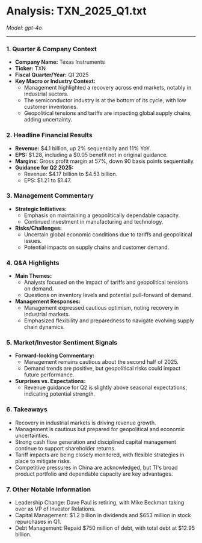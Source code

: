 # Analysis: TXN_2025_Q1.txt

*Model: gpt-4o*

---

### 1. Quarter & Company Context
- **Company Name:** Texas Instruments
- **Ticker:** TXN
- **Fiscal Quarter/Year:** Q1 2025
- **Key Macro or Industry Context:**
  - Management highlighted a recovery across end markets, notably in industrial sectors.
  - The semiconductor industry is at the bottom of its cycle, with low customer inventories.
  - Geopolitical tensions and tariffs are impacting global supply chains, adding uncertainty.

### 2. Headline Financial Results
- **Revenue:** $4.1 billion, up 2% sequentially and 11% YoY.
- **EPS:** $1.28, including a $0.05 benefit not in original guidance.
- **Margins:** Gross profit margin at 57%, down 90 basis points sequentially.
- **Guidance for Q2 2025:**
  - Revenue: $4.17 billion to $4.53 billion.
  - EPS: $1.21 to $1.47.

### 3. Management Commentary
- **Strategic Initiatives:**
  - Emphasis on maintaining a geopolitically dependable capacity.
  - Continued investment in manufacturing and technology.
- **Risks/Challenges:**
  - Uncertain global economic conditions due to tariffs and geopolitical issues.
  - Potential impacts on supply chains and customer demand.

### 4. Q&A Highlights
- **Main Themes:**
  - Analysts focused on the impact of tariffs and geopolitical tensions on demand.
  - Questions on inventory levels and potential pull-forward of demand.
- **Management Responses:**
  - Management expressed cautious optimism, noting recovery in industrial markets.
  - Emphasized flexibility and preparedness to navigate evolving supply chain dynamics.

### 5. Market/Investor Sentiment Signals
- **Forward-looking Commentary:**
  - Management remains cautious about the second half of 2025.
  - Demand trends are positive, but geopolitical risks could impact future performance.
- **Surprises vs. Expectations:**
  - Revenue guidance for Q2 is slightly above seasonal expectations, indicating potential strength.

### 6. Takeaways
- Recovery in industrial markets is driving revenue growth.
- Management is cautious but prepared for geopolitical and economic uncertainties.
- Strong cash flow generation and disciplined capital management continue to support shareholder returns.
- Tariff impacts are being closely monitored, with flexible strategies in place to mitigate risks.
- Competitive pressures in China are acknowledged, but TI's broad product portfolio and dependable capacity are key advantages.

### 7. Other Notable Information
- Leadership Change: Dave Paul is retiring, with Mike Beckman taking over as VP of Investor Relations.
- Capital Management: $1.2 billion in dividends and $653 million in stock repurchases in Q1.
- Debt Management: Repaid $750 million of debt, with total debt at $12.95 billion.
